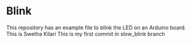 # Blink

This repository has an example file to blink the LED on an Arduino board.
This is Swetha Kilari
This is my first commit in slow_blink branch

